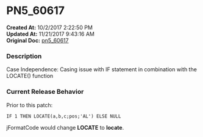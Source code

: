 # PN5_60617

**Created At:** 10/2/2017 2:22:50 PM  
**Updated At:** 11/21/2017 9:43:16 AM  
**Original Doc:** [pn5_60617](https://docs.jbase.com/36526-5-6-2-release-notes/pn5_60617)  


### Description

Case Independence: Casing issue with IF statement in combination with the LOCATE() function



### Current Release Behavior

Prior to this patch:

```
IF 1 THEN LOCATE(a,b,c;pos;'AL') ELSE NULL
```

jFormatCode would change **LOCATE** to **locate**.
